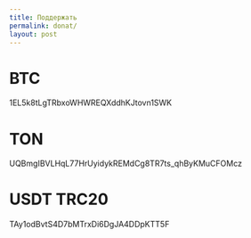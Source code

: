 ```yaml
---
title: Поддержать
permalink: donat/
layout: post
---
```

# BTC
1EL5k8tLgTRbxoWHWREQXddhKJtovn1SWK

# TON
UQBmgIBVLHqL77HrUyidykREMdCg8TR7ts_qhByKMuCFOMcz

# USDT TRC20
TAy1odBvtS4D7bMTrxDi6DgJA4DDpKTT5F
